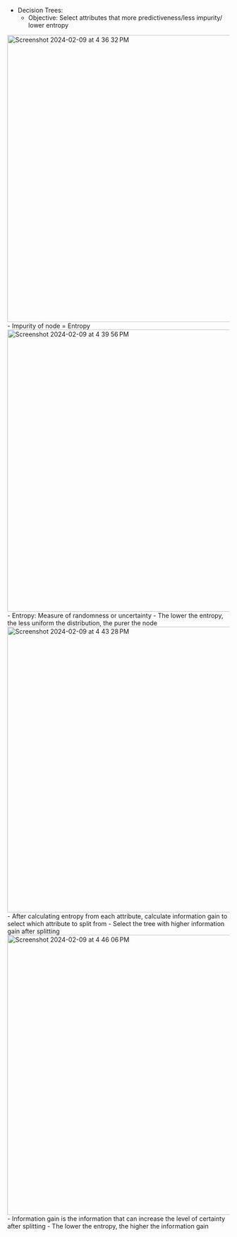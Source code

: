 - Decision Trees:
  - Objective: Select attributes that more predictiveness/less impurity/ lower entropy
 
<img width="650" alt="Screenshot 2024-02-09 at 4 36 32 PM" src="https://github.com/DuongNg2911/IBM-Data-Science/assets/127082369/24b2c183-d237-47a3-91be-8a24ee6a8218">
  - Impurity of node = Entropy

<img width="639" alt="Screenshot 2024-02-09 at 4 39 56 PM" src="https://github.com/DuongNg2911/IBM-Data-Science/assets/127082369/16a201a2-137d-4a78-a225-5e9412068707">
  - Entropy: Measure of randomness or uncertainty
  - The lower the entropy, the less uniform the distribution, the purer the node 

<img width="647" alt="Screenshot 2024-02-09 at 4 43 28 PM" src="https://github.com/DuongNg2911/IBM-Data-Science/assets/127082369/f1d27e4a-bed9-4155-84c3-448f2f7e16a4">
  - After calculating entropy from each attribute, calculate information gain to select which attribute to split from
  - Select the tree with higher information gain after splitting

<img width="634" alt="Screenshot 2024-02-09 at 4 46 06 PM" src="https://github.com/DuongNg2911/IBM-Data-Science/assets/127082369/a3ade361-fd7c-4e0e-bbb2-3252becd355e">
  - Information gain is the information that can increase the level of certainty after splitting
  - The lower the entropy, the higher the information gain 
